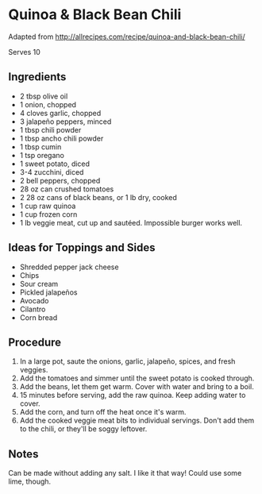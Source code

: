 # Quinoa & Black Bean Chili

Adapted from http://allrecipes.com/recipe/quinoa-and-black-bean-chili/

Serves 10

## Ingredients

- 2 tbsp olive oil
- 1 onion, chopped
- 4 cloves garlic, chopped
- 3 jalapeño peppers, minced
- 1 tbsp chili powder
- 1 tbsp ancho chili powder
- 1 tbsp cumin
- 1 tsp oregano
- 1 sweet potato, diced
- 3-4 zucchini, diced
- 2 bell peppers, chopped
- 28 oz can crushed tomatoes
- 2 28 oz cans of black beans, or 1 lb dry, cooked
- 1 cup raw quinoa
- 1 cup frozen corn
- 1 lb veggie meat, cut up and sautéed. Impossible burger works well.

## Ideas for Toppings and Sides

- Shredded pepper jack cheese
- Chips
- Sour cream
- Pickled jalapeños
- Avocado
- Cilantro
- Corn bread

## Procedure

1. In a large pot, saute the onions, garlic, jalapeño, spices, and fresh veggies. 
1. Add the tomatoes and simmer until the sweet potato is cooked through. 
1. Add the beans, let them get warm. Cover with water and bring to a boil.
1. 15 minutes before serving, add the raw quinoa. Keep adding water to cover.
1. Add the corn, and turn off the heat once it's warm.
1. Add the cooked veggie meat bits to individual servings. Don't add them to the chili, or they'll be soggy leftover.

## Notes

Can be made without adding any salt. I like it that way! Could use some lime, though.
